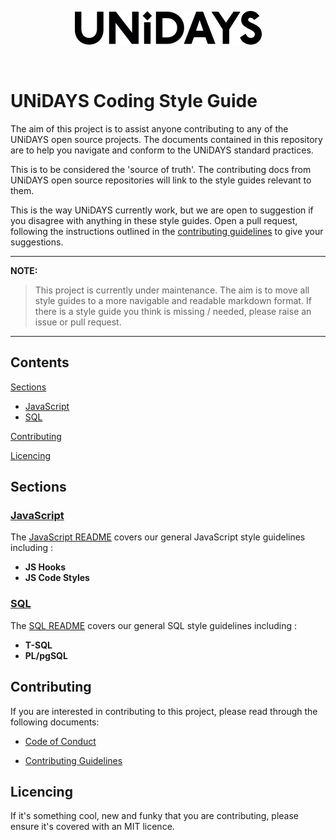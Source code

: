 <p align="center">
  <img src="/assets/UNiDAYS_Logo.png" />
</p>
<br/>

# UNiDAYS Coding Style Guide

The aim of this project is to assist anyone contributing to any of the UNiDAYS open source projects. The documents contained in this repository are to help you navigate and conform to the UNiDAYS standard practices.

This is to be considered the 'source of truth'. The contributing docs from UNiDAYS open source repositories will link to the style guides relevant to them.

This is the way UNiDAYS currently work, but we are open to suggestion if you disagree with anything in these style guides. Open a pull request, following the instructions outlined in the [contributing guidelines](.github/contributing.md) to give your suggestions.

---

**NOTE:**
> This project is currently under maintenance. The aim is to move all style guides to a more navigable and readable markdown format. If there is a style guide you think is missing / needed, please raise an issue or pull request.

---

## Contents

[Sections](#sections)

* [JavaScript](#javascript)
* [SQL](#SQL)

[Contributing](#sections)

[Licencing](#licencing)

## Sections

### [JavaScript](./Javascript)

The [JavaScript README](./Javascript/README.md) covers our general JavaScript style guidelines including :

* **JS Hooks**
* **JS Code Styles**

### [SQL](./SQL)

The [SQL README](./SQL/README.md) covers our general SQL style guidelines including :

* **T-SQL**
* **PL/pgSQL**

## Contributing

If you are interested in contributing to this project, please read through the following documents:

* [Code of Conduct](CODE_OF_CONDUCT.md)

* [Contributing Guidelines](#what-should-i-know-before-i-get-started)

## Licencing

If it's something cool, new and funky that you are contributing, please ensure it's covered with an MIT licence.
